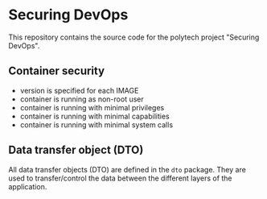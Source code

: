 # Securing DevOps

This repository contains the source code for the polytech project "Securing DevOps".

## Container security

- version is specified for each IMAGE
- container is running as non-root user
- container is running with minimal privileges
- container is running with minimal capabilities
- container is running with minimal system calls


## Data transfer object (DTO)

All data transfer objects (DTO) are defined in the `dto` package. They are used to transfer/control the data between the different layers of the application.
